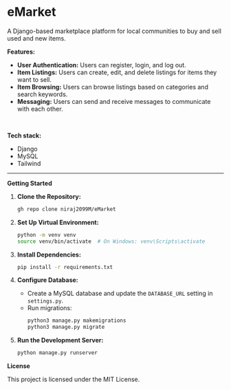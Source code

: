 
# **eMarket**

A Django-based marketplace platform for local communities to buy and sell used and new items.

**Features:**

* **User Authentication:** Users can register, login, and log out.
* **Item Listings:** Users can create, edit, and delete listings for items they want to sell.
* **Item Browsing:** Users can browse listings based on categories and search keywords.
* **Messaging:** Users can send and receive messages to communicate with each other.

<br>

**Tech stack:**

* Django
* MySQL 
* Tailwind 

<hr>


**Getting Started**

1. **Clone the Repository:**
   ```bash
   gh repo clone niraj2099M/eMarket
   ```

2. **Set Up Virtual Environment:**
   ```bash
   python -m venv venv
   source venv/bin/activate  # On Windows: venv\Scripts\activate
   ```

3. **Install Dependencies:**
   ```bash
   pip install -r requirements.txt
   ```

4. **Configure Database:**
   - Create a MySQL database and update the `DATABASE_URL` setting in `settings.py`.
   - Run migrations:
     ```bash
     python3 manage.py makemigrations
     python3 manage.py migrate
     ```

5. **Run the Development Server:**
   ```bash
   python manage.py runserver
   ```



**License**

This project is licensed under the MIT License.


